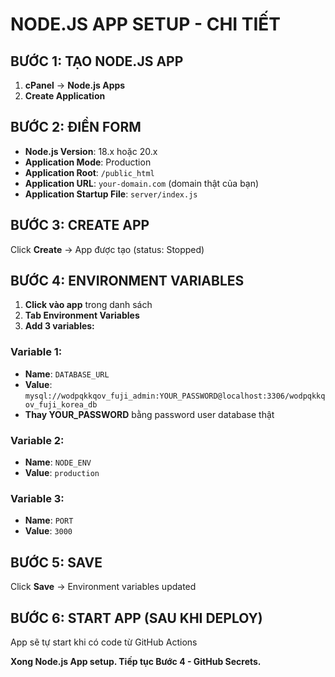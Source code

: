 # NODE.JS APP SETUP - CHI TIẾT

## BƯỚC 1: TẠO NODE.JS APP
1. **cPanel** → **Node.js Apps**
2. **Create Application**

## BƯỚC 2: ĐIỀN FORM
- **Node.js Version**: 18.x hoặc 20.x
- **Application Mode**: Production
- **Application Root**: `/public_html`  
- **Application URL**: `your-domain.com` (domain thật của bạn)
- **Application Startup File**: `server/index.js`

## BƯỚC 3: CREATE APP
Click **Create** → App được tạo (status: Stopped)

## BƯỚC 4: ENVIRONMENT VARIABLES
1. **Click vào app** trong danh sách
2. **Tab Environment Variables**
3. **Add 3 variables:**

### Variable 1:
- **Name**: `DATABASE_URL`
- **Value**: `mysql://wodpqkkqov_fuji_admin:YOUR_PASSWORD@localhost:3306/wodpqkkqov_fuji_korea_db`
- **Thay YOUR_PASSWORD** bằng password user database thật

### Variable 2:
- **Name**: `NODE_ENV`
- **Value**: `production`

### Variable 3:
- **Name**: `PORT`
- **Value**: `3000`

## BƯỚC 5: SAVE
Click **Save** → Environment variables updated

## BƯỚC 6: START APP (SAU KHI DEPLOY)
App sẽ tự start khi có code từ GitHub Actions

**Xong Node.js App setup. Tiếp tục Bước 4 - GitHub Secrets.**